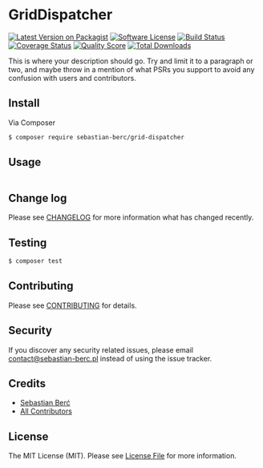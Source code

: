 # GridDispatcher

[![Latest Version on Packagist](https://img.shields.io/packagist/v/sebastian-berc/grid-dispatcher.svg?style=flat-square)](https://packagist.org/packages/sebastian-berc/grid-dispatcher)
[![Software License](https://img.shields.io/badge/license-MIT-brightgreen.svg?style=flat-square)](LICENSE.md)
[![Build Status](https://img.shields.io/travis/SebastianBerc/GridDispatcher/master.svg?style=flat-square)](https://travis-ci.org/SebastianBerc/GridDispatcher)
[![Coverage Status](https://img.shields.io/scrutinizer/coverage/g/SebastianBerc/GridDispatcher.svg?style=flat-square)](https://scrutinizer-ci.com/g/SebastianBerc/GridDispatcher/code-structure)
[![Quality Score](https://img.shields.io/scrutinizer/g/SebastianBerc/GridDispatcher.svg?style=flat-square)](https://scrutinizer-ci.com/g/SebastianBerc/GridDispatcher)
[![Total Downloads](https://img.shields.io/packagist/dt/sebastian-berc/grid-dispatcher.svg?style=flat-square)](https://packagist.org/packages/sebastian-berc/grid-dispatcher)

This is where your description should go. Try and limit it to a paragraph or two, and maybe throw in a mention of what
PSRs you support to avoid any confusion with users and contributors.

## Install

Via Composer

``` bash
$ composer require sebastian-berc/grid-dispatcher
```

## Usage

``` php

```

## Change log

Please see [CHANGELOG](CHANGELOG.md) for more information what has changed recently.

## Testing

``` bash
$ composer test
```

## Contributing

Please see [CONTRIBUTING](CONTRIBUTING.md) for details.

## Security

If you discover any security related issues, please email contact@sebastian-berc.pl instead of using the issue tracker.

## Credits

- [Sebastian Berć](https://github.com/SebastianBerc)
- [All Contributors](../../contributors)

## License

The MIT License (MIT). Please see [License File](LICENSE.md) for more information.

